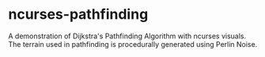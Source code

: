 # ncurses-pathfinding
A demonstration of Dijkstra's Pathfinding Algorithm with ncurses visuals. The terrain used in pathfinding is procedurally generated using Perlin Noise.
